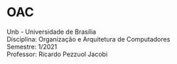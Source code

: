 # OAC
Unb - Universidade de Brasília  
Disciplina: Organização e Arquitetura de Computadores  
Semestre: 1/2021  
Professor: Ricardo Pezzuol Jacobi  
